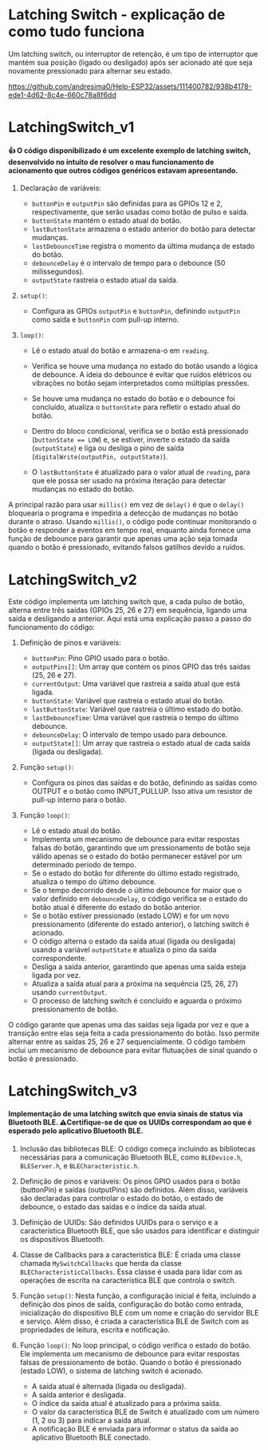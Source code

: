 # Latching Switch - explicação de como tudo funciona

Um latching switch, ou interruptor de retenção, é um tipo de interruptor que mantém sua posição (ligado ou desligado) após ser acionado até que seja novamente pressionado para alternar seu estado.

https://github.com/andresima0/Help-ESP32/assets/111400782/938b4178-ede1-4d62-8c4e-660c78a8f6dd

# LatchingSwitch_v1
#### :thumbsup: O código disponibilizado é um excelente exemplo de latching switch, desenvolvido no intuito de resolver o mau funcionamento de acionamento que outros códigos genéricos estavam apresentando.

1. Declaração de variáveis:
   - `buttonPin` e `outputPin` são definidas para as GPIOs 12 e 2, respectivamente, que serão usadas como botão de pulso e saída.
   - `buttonState` mantém o estado atual do botão.
   - `lastButtonState` armazena o estado anterior do botão para detectar mudanças.
   - `lastDebounceTime` registra o momento da última mudança de estado do botão.
   - `debounceDelay` é o intervalo de tempo para o debounce (50 milissegundos).
   - `outputState` rastreia o estado atual da saída.

2. `setup()`:
   - Configura as GPIOs `outputPin` e `buttonPin`, definindo `outputPin` como saída e `buttonPin` com pull-up interno.

3. `loop()`:
   - Lê o estado atual do botão e armazena-o em `reading`.

   - Verifica se houve uma mudança no estado do botão usando a lógica de debounce. A ideia do debounce é evitar que ruídos elétricos ou vibrações no botão sejam interpretados como múltiplas pressões.
   
   - Se houve uma mudança no estado do botão e o debounce foi concluído, atualiza o `buttonState` para refletir o estado atual do botão.

   - Dentro do bloco condicional, verifica se o botão está pressionado (`buttonState == LOW`) e, se estiver, inverte o estado da saída (`outputState`) e liga ou desliga o pino de saída (`digitalWrite(outputPin, outputState)`).

   - O `lastButtonState` é atualizado para o valor atual de `reading`, para que ele possa ser usado na próxima iteração para detectar mudanças no estado do botão.

A principal razão para usar `millis()` em vez de `delay()` é que o `delay()` bloquearia o programa e impediria a detecção de mudanças no botão durante o atraso. Usando `millis()`, o código pode continuar monitorando o botão e responder a eventos em tempo real, enquanto ainda fornece uma função de debounce para garantir que apenas uma ação seja tomada quando o botão é pressionado, evitando falsos gatilhos devido a ruídos.

#
# LatchingSwitch_v2
Este código implementa um latching switch que, a cada pulso de botão, alterna entre três saídas (GPIOs 25, 26 e 27) em sequência, ligando uma saída e desligando a anterior. Aqui está uma explicação passo a passo do funcionamento do código:

1. Definição de pinos e variáveis:
   - `buttonPin`: Pino GPIO usado para o botão.
   - `outputPins[]`: Um array que contém os pinos GPIO das três saídas (25, 26 e 27).
   - `currentOutput`: Uma variável que rastreia a saída atual que está ligada.
   - `buttonState`: Variável que rastreia o estado atual do botão.
   - `lastButtonState`: Variável que rastreia o último estado do botão.
   - `lastDebounceTime`: Uma variável que rastreia o tempo do último debounce.
   - `debounceDelay`: O intervalo de tempo usado para debounce.
   - `outputState[]`: Um array que rastreia o estado atual de cada saída (ligada ou desligada).

2. Função `setup()`:
   - Configura os pinos das saídas e do botão, definindo as saídas como OUTPUT e o botão como INPUT_PULLUP. Isso ativa um resistor de pull-up interno para o botão.
   
3. Função `loop()`:
   - Lê o estado atual do botão.
   - Implementa um mecanismo de debounce para evitar respostas falsas do botão, garantindo que um pressionamento de botão seja válido apenas se o estado do botão permanecer estável por um determinado período de tempo.
   - Se o estado do botão for diferente do último estado registrado, atualiza o tempo do último debounce.
   - Se o tempo decorrido desde o último debounce for maior que o valor definido em `debounceDelay`, o código verifica se o estado do botão atual é diferente do estado do botão anterior.
   - Se o botão estiver pressionado (estado LOW) e for um novo pressionamento (diferente do estado anterior), o latching switch é acionado.
   - O código alterna o estado da saída atual (ligada ou desligada) usando a variável `outputState` e atualiza o pino da saída correspondente.
   - Desliga a saída anterior, garantindo que apenas uma saída esteja ligada por vez.
   - Atualiza a saída atual para a próxima na sequência (25, 26, 27) usando `currentOutput`.
   - O processo de latching switch é concluído e aguarda o próximo pressionamento de botão.

O código garante que apenas uma das saídas seja ligada por vez e que a transição entre elas seja feita a cada pressionamento do botão. Isso permite alternar entre as saídas 25, 26 e 27 sequencialmente. O código também inclui um mecanismo de debounce para evitar flutuações de sinal quando o botão é pressionado.

#
# LatchingSwitch_v3
#### Implementação de uma latching switch que envia sinais de status via Bluetooth BLE. :warning:Certifique-se de que os UUIDs correspondam ao que é esperado pelo aplicativo Bluetooth BLE.

1. Inclusão das bibliotecas BLE: O código começa incluindo as bibliotecas necessárias para a comunicação Bluetooth BLE, como `BLEDevice.h`, `BLEServer.h`, e `BLECharacteristic.h`.

2. Definição de pinos e variáveis: Os pinos GPIO usados para o botão (buttonPin) e saídas (outputPins) são definidos. Além disso, variáveis são declaradas para controlar o estado do botão, o estado de debounce, o estado das saídas e o índice da saída atual.

3. Definição de UUIDs: São definidos UUIDs para o serviço e a característica Bluetooth BLE, que são usados para identificar e distinguir os dispositivos Bluetooth.

4. Classe de Callbacks para a característica BLE: É criada uma classe chamada `MySwitchCallbacks` que herda da classe `BLECharacteristicCallbacks`. Essa classe é usada para lidar com as operações de escrita na característica BLE que controla o switch.

5. Função `setup()`: Nesta função, a configuração inicial é feita, incluindo a definição dos pinos de saída, configuração do botão como entrada, inicialização do dispositivo BLE com um nome e criação do servidor BLE e serviço. Além disso, é criada a característica BLE de Switch com as propriedades de leitura, escrita e notificação.

6. Função `loop()`: No loop principal, o código verifica o estado do botão. Ele implementa um mecanismo de debounce para evitar respostas falsas de pressionamento de botão. Quando o botão é pressionado (estado LOW), o sistema de latching switch é acionado.

   - A saída atual é alternada (ligada ou desligada).
   - A saída anterior é desligada.
   - O índice da saída atual é atualizado para a próxima saída.
   - O valor da característica BLE de Switch é atualizado com um número (1, 2 ou 3) para indicar a saída atual.
   - A notificação BLE é enviada para informar o status da saída ao aplicativo Bluetooth BLE conectado.
